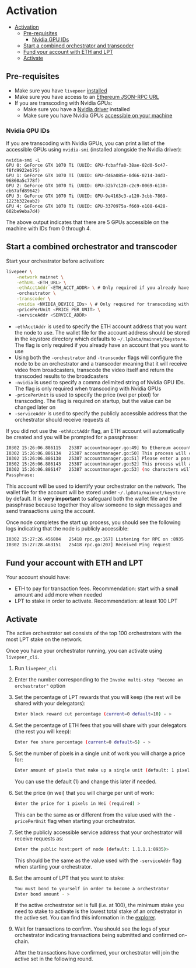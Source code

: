 # Activation

- [Activation](#activation)
  - [Pre-requisites](#pre-requisites)
    - [Nvidia GPU IDs](#nvidia-gpu-ids)
  - [Start a combined orchestrator and transcoder](#start-a-combined-orchestrator-and-transcoder)
  - [Fund your account with ETH and LPT](#fund-your-account-with-eth-and-lpt)
  - [Activate](#activate)

## Pre-requisites

- Make sure you have `livepeer` [installed](https://github.com/livepeer/go-livepeer/blob/master/doc/install.md)
- Make sure you have access to an [Ethereum JSON-RPC URL](https://github.com/livepeer/go-livepeer/blob/master/doc/ethereum.md)
- If you are transcoding with Nvidia GPUs:
    - Make sure you have a [Nvidia driver](https://www.nvidia.com/Download/index.aspx) installed
    - Make sure you have Nvidia GPUs [accessible on your machine](#nvidia-gpu-ids)

### Nvidia GPU IDs

If you are transcoding with Nvidia GPUs, you can print a list of the accessible GPUs using `nvidia-smi` (installed alongside the Nvidia driver):

```
nvidia-smi -L
GPU 0: GeForce GTX 1070 Ti (UUID: GPU-fcbaffa0-38ae-02d0-5c47-f8fd9922eb75)
GPU 1: GeForce GTX 1070 Ti (UUID: GPU-d46a085e-0d66-0214-34d3-96860a5c778f)
GPU 2: GeForce GTX 1070 Ti (UUID: GPU-32b7c120-c2c9-0069-6130-cb67afd89642)
GPU 3: GeForce GTX 1070 Ti (UUID: GPU-9e4163c3-a120-3cbb-7869-1223b322eab2)
GPU 4: GeForce GTX 1070 Ti (UUID: GPU-3370975a-f669-e108-6428-602be9eba7d4)
```

The above output indicates that there are 5 GPUs accessible on the machine with IDs from 0 through 4.

## Start a combined orchestrator and transcoder

Start your orchestrator before activation:

```bash
livepeer \
    -network mainnet \
    -ethURL <ETH_URL> \
    -ethAcctAddr <ETH_ACCT_ADDR> \ # Only required if you already have an ETH account you want to use
    -orchestrator \
    -transcoder \
    -nvidia <NVIDIA_DEVICE_IDs> \ # Only required for transcoding with Nvidia GPUs
    -pricePerUnit <PRICE_PER_UNIT> \ 
    -serviceAddr <SERVICE_ADDR> 
```

- `-ethAcctAddr` is used to specify the ETH account address that you want the node to use. The wallet file for the account address should be stored in the keystore directory which defaults to `~/.lpData/mainnet/keystore`. The flag is only required if you already have an account that you want to use 
- Using both the `-orchestrator` and `-transcoder` flags will configure the node to be an orchestrator and a transcoder meaning that it will receive video from broadcasters, transcode the video itself and return the transcoded results to the broadcasters
- `-nvidia` is used to specify a comma delimited string of Nvidia GPU IDs. The flag is only required when transcoding with Nvidia GPUs
- `-pricePerUnit` is used to specify the price (wei per pixel) for transcoding. The flag is required on startup, but the value can be changed later on
- `-serviceAddr` is used to specify the publicly accessible address that the orchestrator should receive requests at

If you did not use the `-ethAcctAddr` flag, an ETH account will automatically be created and you will be prompted for a passphrase:

```bash
I0302 15:26:06.886115   25387 accountmanager.go:49] No Ethereum account found. Creating a new account
I0302 15:26:06.886134   25387 accountmanager.go:50] This process will create a new Ethereum account for this Livepeer node
I0302 15:26:06.886138   25387 accountmanager.go:51] Please enter a passphrase to encrypt the Private Keystore file for the Ethereum account.
I0302 15:26:06.886143   25387 accountmanager.go:52] This process will ask for this passphrase every time it is launched
I0302 15:26:06.886147   25387 accountmanager.go:53] (no characters will appear in Terminal when the passphrase is entered)
Passphrase:
```

This account will be used to identify your orchestrator on the network. The wallet file for the account will be stored under `~/.lpData/mainnet/keystore` by default. It is **very important** to safeguard both the wallet file and the passphrase because together they allow someone to sign messages and send transactions using the account.

Once node completes the start up process, you should see the following logs indicating that the node is publicly accessible:

```bash
I0302 15:27:26.456804   25418 rpc.go:167] Listening for RPC on :8935
I0302 15:27:28.463151   25418 rpc.go:207] Received Ping request
```

## Fund your account with ETH and LPT

Your account should have:

- ETH to pay for transaction fees. Recommendation: start with a small amount and add more when needed
- LPT to stake in order to activate. Recommendation: at least 100 LPT

## Activate

The active orchestrator set consists of the top 100 orchestrators with the most LPT stake on the network.

Once you have your orchestrator running, you can activate using `livepeer_cli`.

1. Run `livepeer_cli`

2. Enter the number corresponding to the `Invoke multi-step "become an orchestrator"` option

3. Set the percentage of LPT rewards that you will keep (the rest will be shared with your delegators):

    ```bash
    Enter block reward cut percentage (current=0 default=10) - >
    ```

4. Set the percentage of ETH fees that you will share with your delegators (the rest you will keep):

    ```bash
    Enter fee share percentage (current=0 default=5) - >
    ```

5. Set the number of pixels in a single unit of work you will charge a price for: 

    ```bash
    Enter amount of pixels that make up a single unit (default: 1 pixel) >
    ```

    You can use the default (1) and change this later if needed.

6. Set the price (in wei) that you will charge per unit of work:

    ```bash
    Enter the price for 1 pixels in Wei (required) >
    ```

    This can be the same as or different from the value used with the `-pricePerUnit` flag when starting your orchestrator.

7. Set the publicly accessible service address that your orchestrator will receive requests as:

    ```bash
    Enter the public host:port of node (default: 1.1.1.1:8935)>
    ```

    This should be the same as the value used with the `-serviceAddr` flag when starting your orchestrator.

8. Set the amount of LPT that you want to stake:

    ```bash
    You must bond to yourself in order to become a orchestrator
    Enter bond amount - >
    ```

    If the active orchestrator set is full (i.e. at 100), the minimum stake you need to stake to activate is the lowest total stake of an orchestrator in the active set. You can find this information in the [explorer](https://explorer.livepeer.org/).

9. Wait for transactions to confirm. You should see the logs of your orchestrator indicating transactions being submitted and confirmed on-chain.

    After the transactions have confirmed, your orchestrator will join the active set in the following round.
